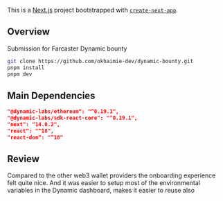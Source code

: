 This is a [Next.js](https://nextjs.org/) project bootstrapped with [`create-next-app`](https://github.com/vercel/next.js/tree/canary/packages/create-next-app).

## Overview

Submission for Farcaster Dynamic bounty

```bash
git clone https://github.com/okhaimie-dev/dynamic-bounty.git
pnpm install
pnpm dev
```

## Main Dependencies

```json
"@dynamic-labs/ethereum": "^0.19.1",
"@dynamic-labs/sdk-react-core": "^0.19.1",
"next": "14.0.2",
"react": "^18",
"react-dom": "^18"
```

## Review

Compared to the other web3 wallet providers the onboarding experience felt quite nice. And it was easier to setup most of the environmental variables in the Dynamic dashboard, makes it easier to reuse also
